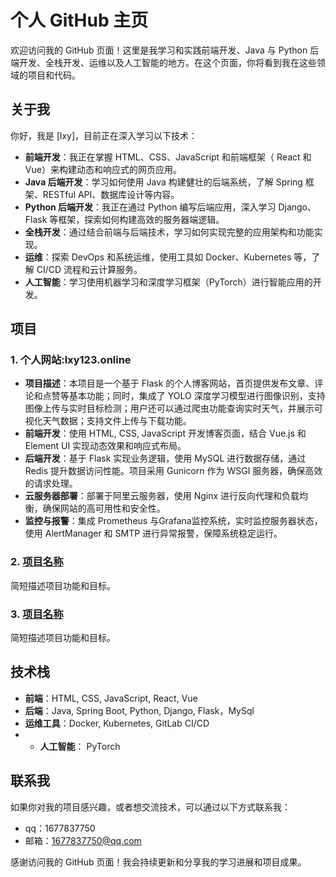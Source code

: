 # 个人 GitHub 主页

欢迎访问我的 GitHub 页面！这里是我学习和实践前端开发、Java 与 Python 后端开发、全栈开发、运维以及人工智能的地方。在这个页面，你将看到我在这些领域的项目和代码。

## 关于我

你好，我是 [lxy]，目前正在深入学习以下技术：

- **前端开发**：我正在掌握 HTML、CSS、JavaScript 和前端框架（ React 和 Vue）来构建动态和响应式的网页应用。
- **Java 后端开发**：学习如何使用 Java 构建健壮的后端系统，了解 Spring 框架、RESTful API、数据库设计等内容。
- **Python 后端开发**：我正在通过 Python 编写后端应用，深入学习 Django、Flask 等框架，探索如何构建高效的服务器端逻辑。
- **全栈开发**：通过结合前端与后端技术，学习如何实现完整的应用架构和功能实现。
- **运维**：探索 DevOps 和系统运维，使用工具如 Docker、Kubernetes 等，了解 CI/CD 流程和云计算服务。
- **人工智能**：学习使用机器学习和深度学习框架（PyTorch）进行智能应用的开发。

## 项目

### 1. 个人网站:lxy123.online
* **项目描述**：本项目是一个基于 Flask 的个人博客网站，首页提供发布文章、评论和点赞等基本功能；同时，集成了 YOLO 深度学习模型进行图像识别，支持图像上传与实时目标检测；用户还可以通过爬虫功能查询实时天气，并展示可视化天气数据；支持文件上传与下载功能。
* **前端开发**：使用 HTML, CSS, JavaScript 开发博客页面，结合 Vue.js 和 Element UI 实现动态效果和响应式布局。
* **后端开发**：基于 Flask 实现业务逻辑，使用 MySQL 进行数据存储，通过 Redis 提升数据访问性能。项目采用 Gunicorn 作为 WSGI 服务器，确保高效的请求处理。
* **云服务器部署**：部署于阿里云服务器，使用 Nginx 进行反向代理和负载均衡，确保网站的高可用性和安全性。
* **监控与报警**：集成 Prometheus 与Grafana监控系统，实时监控服务器状态，使用 AlertManager 和 SMTP 进行异常报警，保障系统稳定运行。


### 2. [项目名称](项目链接)
简短描述项目功能和目标。

### 3. [项目名称](项目链接)
简短描述项目功能和目标。


## 技术栈

- **前端**：HTML, CSS, JavaScript, React, Vue
- **后端**：Java, Spring Boot, Python, Django, Flask，MySql
- **运维工具**：Docker, Kubernetes, GitLab CI/CD
- - **人工智能**： PyTorch

## 联系我

如果你对我的项目感兴趣，或者想交流技术，可以通过以下方式联系我：

- qq：1677837750
- 邮箱：1677837750@qq.com

感谢访问我的 GitHub 页面！我会持续更新和分享我的学习进展和项目成果。
